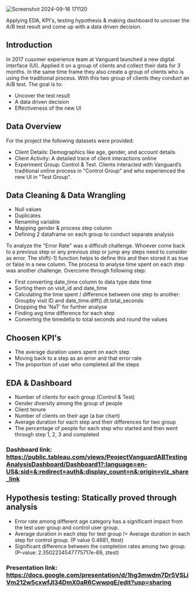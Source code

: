 ![Screenshot 2024-09-16 171120](https://github.com/user-attachments/assets/bd5971d4-9c38-4467-8fc7-de80a524244c)


Applying EDA, KPI's, testing hypothesis & making dashboard to uncover the A/B test result and come up with a data driven decision.

## Introduction
In 2017 cusomer experience team at Vanguard launched a new digital interface (UI). Applied it on a group of clients and collect their data for 3 months. In the same time frame they also create a group of clients who is using the traditional process. With this two group of clients they conduct an A/B test. The goal is to: 

- Uncover the test result
- A data driven decision
- Effectiveness of the new UI

## Data Overview
For the project the following datasets were provided:

- Client Details: Demographics like age, gender, and account details
- Client Activity: A detailed trace of client interactions online
- Experiment Group: Control & Test.
Clients interacted with Vanguard’s traditional online process in "Control Group" and who experienced the new UI in "Test Group".

## Data Cleaning & Data Wrangling

- Null values
- Duplicates
- Renaming variable
- Mapping gender & process step column
- Defining 2 dataframe on each group to conduct separate analysis

To analyze the "Error Rate" was a difficult challenge. Whoever come back to a previous step or any previous step or jump any steps need to consider as error. The shift(-1) function helps to define this and then stored it as true or false in a new column.
The process to analyse time spent on each step was another challenge. Overcome through following step:

- First converting date_time column to data type date time
- Sorting them on visit_id and date_time
- Calculating the time spent / difference between one step to another: Groupby visit ID and date_time.diff().dt.total_seconds
- Dropping the 'NaT' for further analyse
- Finding avg time difference for each step
- Converting the timedelta to total seconds and round the values

## Choosen KPI's

- The average duration users spent on each step
- Moving back to a step as an error and that error rate
- The proportion of user who completed all the steps

## EDA & Dashboard

- Number of clients for each group (Control & Test)
- Gender diversity among the group of people
- Client tenure
- Number of clients on their age (a bar chart)
- Average duration for each step and their differences for two group
- The percentage of people for each step who started and then went through step 1, 2, 3 and completed

### Dashboard link: https://public.tableau.com/views/PeojectVanguardABTestingAnalysisDashboard/Dashboard1?:language=en-US&:sid=&:redirect=auth&:display_count=n&:origin=viz_share_link

## Hypothesis testing: Statically proved through analysis

- Error rate among different age category has a significant impact from the test user group and control user group.
- Average duration in each step for test group != Average duration in each step for control group. (P value 0.4681, ttest)
- Significant difference between the completion rates among two group. (P-value: 2.3502234547775717e-69, ztest)

### Presentation link: https://docs.google.com/presentation/d/1hg3mwdm7Dr5VSLiVm212w5cxwfJl34DmX0aR6CwwpqE/edit?usp=sharing
